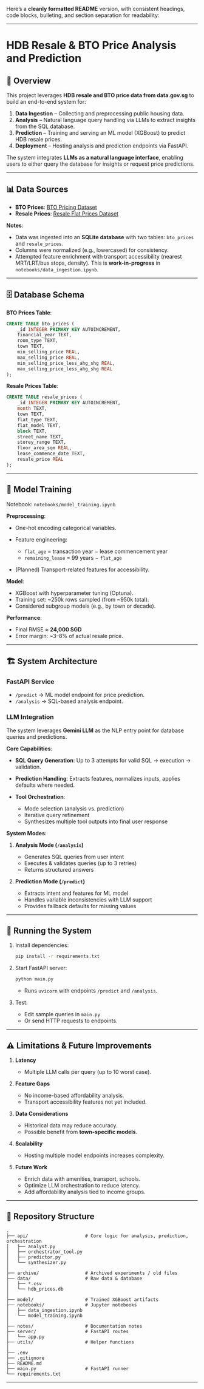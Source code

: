 Here’s a **cleanly formatted README** version, with consistent headings, code blocks, bulleting, and section separation for readability:

---

# HDB Resale & BTO Price Analysis and Prediction

## 📌 Overview

This project leverages **HDB resale and BTO price data from data.gov.sg** to build an end-to-end system for:

1. **Data Ingestion** – Collecting and preprocessing public housing data.
2. **Analysis** – Natural language query handling via LLMs to extract insights from the SQL database.
3. **Prediction** – Training and serving an ML model (XGBoost) to predict HDB resale prices.
4. **Deployment** – Hosting analysis and prediction endpoints via FastAPI.

The system integrates **LLMs as a natural language interface**, enabling users to either query the database for insights or request price predictions.

---

## 📊 Data Sources

* **BTO Prices**: [BTO Pricing Dataset](https://data.gov.sg/datasets/d_2d493bdcc1d9a44828b6e71cb095b88d/view)
* **Resale Prices**: [Resale Flat Prices Dataset](https://data.gov.sg/collections/189/view)

**Notes**:

* Data was ingested into an **SQLite database** with two tables: `bto_prices` and `resale_prices`.
* Columns were normalized (e.g., lowercased) for consistency.
* Attempted feature enrichment with transport accessibility (nearest MRT/LRT/bus stops, density). This is **work-in-progress** in `notebooks/data_ingestion.ipynb`.

---

## 🗄️ Database Schema

**BTO Prices Table**:

```sql
CREATE TABLE bto_prices (
    _id INTEGER PRIMARY KEY AUTOINCREMENT,
    financial_year TEXT,
    room_type TEXT,
    town TEXT,
    min_selling_price REAL,
    max_selling_price REAL,
    min_selling_price_less_ahg_shg REAL,
    max_selling_price_less_ahg_shg REAL
);
```

**Resale Prices Table**:

```sql
CREATE TABLE resale_prices (
    _id INTEGER PRIMARY KEY AUTOINCREMENT,
    month TEXT,
    town TEXT,
    flat_type TEXT,
    flat_model TEXT,
    block TEXT,
    street_name TEXT,
    storey_range TEXT,
    floor_area_sqm REAL,
    lease_commence_date TEXT,
    resale_price REAL
);
```

---

## 🤖 Model Training

Notebook: `notebooks/model_training.ipynb`

**Preprocessing**:

* One-hot encoding categorical variables.
* Feature engineering:

  * `flat_age` = transaction year − lease commencement year
  * `remaining_lease` = 99 years − `flat_age`
* (Planned) Transport-related features for accessibility.

**Model**:

* XGBoost with hyperparameter tuning (Optuna).
* Training set: \~250k rows sampled (from \~950k total).
* Considered subgroup models (e.g., by town or decade).

**Performance**:

* Final RMSE ≈ **24,000 SGD**
* Error margin: \~3–8% of actual resale price.

---

## 🏗️ System Architecture

### FastAPI Service

* `/predict` → ML model endpoint for price prediction.
* `/analysis` → SQL-based analysis endpoint.

### LLM Integration

The system leverages **Gemini LLM** as the NLP entry point for database queries and predictions.

**Core Capabilities**:

* **SQL Query Generation**: Up to 3 attempts for valid SQL → execution → validation.
* **Prediction Handling**: Extracts features, normalizes inputs, applies defaults where needed.
* **Tool Orchestration**:

  * Mode selection (analysis vs. prediction)
  * Iterative query refinement
  * Synthesizes multiple tool outputs into final user response

**System Modes**:

1. **Analysis Mode (`/analysis`)**

   * Generates SQL queries from user intent
   * Executes & validates queries (up to 3 retries)
   * Returns structured answers

2. **Prediction Mode (`/predict`)**

   * Extracts intent and features for ML model
   * Handles variable inconsistencies with LLM support
   * Provides fallback defaults for missing values

---

## 🚀 Running the System

1. Install dependencies:

   ```bash
   pip install -r requirements.txt
   ```

2. Start FastAPI server:

   ```bash
   python main.py
   ```

   * Runs `uvicorn` with endpoints `/predict` and `/analysis`.

3. Test:

   * Edit sample queries in `main.py`
   * Or send HTTP requests to endpoints.

---

## ⚠️ Limitations & Future Improvements

1. **Latency**

   * Multiple LLM calls per query (up to 10 worst case).

2. **Feature Gaps**

   * No income-based affordability analysis.
   * Transport accessibility features not yet included.

3. **Data Considerations**

   * Historical data may reduce accuracy.
   * Possible benefit from **town-specific models**.

4. **Scalability**

   * Hosting multiple model endpoints increases complexity.

5. **Future Work**

   * Enrich data with amenities, transport, schools.
   * Optimize LLM orchestration to reduce latency.
   * Add affordability analysis tied to income groups.

---

## 📂 Repository Structure

```
.
├── api/                     # Core logic for analysis, prediction, orchestration
│   ├── analyst.py
│   ├── orchestrator_tool.py
│   ├── predictor.py
│   └── synthesizer.py
│
├── archive/                 # Archived experiments / old files
├── data/                    # Raw data & database
│   ├── *.csv
│   └── hdb_prices.db
│
├── model/                   # Trained XGBoost artifacts
├── notebooks/               # Jupyter notebooks
│   ├── data_ingestion.ipynb
│   └── model_training.ipynb
│
├── notes/                   # Documentation notes
├── server/                  # FastAPI routes
│   └── app.py
├── utils/                   # Helper functions
│
├── .env
├── .gitignore
├── README.md
├── main.py                  # FastAPI runner
└── requirements.txt
```

---
